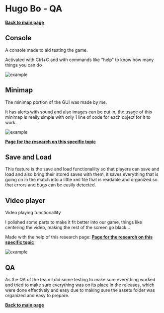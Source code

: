 # Hugo Bo - QA
**[Back to main page](https://lazyfoxstudio.github.io/Project-2/)**
## Console

A console made to aid testing the game.

Activated with Ctrl+C and with commands like "help" to know how many things you can do

![example](https://imgur.com/fDwProA.png)

## Minimap

The minimap portion of the GUI was made by me.

It has alerts with sound and also images can be put in, the usage of this minimap is really simple with only 1 line of code for each object for it to work.

![example](https://imgur.com/rHK8V2S.png)

**[Page for the research on this specific topic](https://github.com/Hugo-Bo-Diaz/Minimap-research)**

## Save and Load

This feature is the save and load functionallity so that players can save and load and also bring their stored saves with them, it saves everything that is going on in the match into a little xml file that is readable and organized so that errors and bugs can be easily detected.

## Video player

Video playing functionallity 

I polished some parts to make it fit better into our game, things like centering the video, making the rest of the screen go black...

Made with the help of this research page: **[Page for the research on this specific topic](https://github.com/JoanValiente/Video-Player-Research)**

![example](https://imgur.com/UkvstsQ.png)

## QA

As the QA of the team I did some testing to make sure everything worked and tried to make sure everything was on its place in the releases, which were done effectively and easy due to making sure the assets folder was organized and easy to prepare.

**[Back to main page](https://lazyfoxstudio.github.io/Project-2/)**
